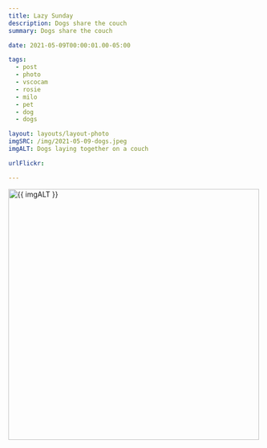 ```yaml
---
title: Lazy Sunday
description: Dogs share the couch
summary: Dogs share the couch

date: 2021-05-09T00:00:01.00-05:00

tags:
  - post
  - photo
  - vscocam
  - rosie
  - milo
  - pet
  - dog
  - dogs

layout: layouts/layout-photo
imgSRC: /img/2021-05-09-dogs.jpeg
imgALT: Dogs laying together on a couch

urlFlickr:

---
```

<p><img class="u-photo img-polaroid" src="{{ imgSRC }}" alt="{{ imgALT }}" width="500" height="500"></p>